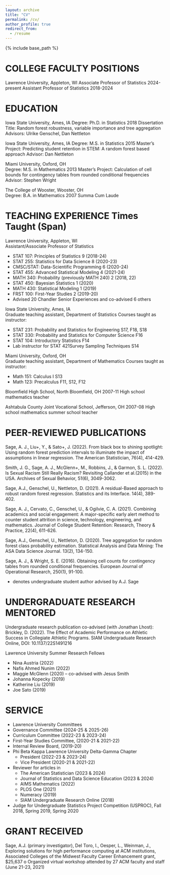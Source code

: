 ```yaml
---
layout: archive
title: "CV"
permalink: /cv/
author_profile: true
redirect_from:
  - /resume
---
```


{% include base_path %}

COLLEGE FACULTY POSITIONS
==========================
Lawrence University, Appleton, WI
Associate Professor of Statistics							2024-present
Assistant Professor of Statistics							2018-2024	
	
EDUCATION
==========================
Iowa State University, Ames, IA
Degree: Ph.D. in Statistics						 			  2018
Dissertation Title: Random forest robustness, variable importance 
and tree aggregation
Advisors: Ulrike Genschel, Dan Nettleton

Iowa State University, Ames, IA
Degree: M.S. in Statistics 									  2015
Master’s Project: Predicting student retention in STEM: 
A random forest based approach
Advisor: Dan Nettleton

Miami University, Oxford, OH			        
Degree: M.S. in Mathematics 						  		  2013
Master’s Project: Calculation of cell bounds for 
contingency tables from rounded conditional frequencies
Advisor: Stephen Wright

The College of Wooster, Wooster, OH		
Degree: B.A. in Mathematics 								  2007
Summa Cum Laude

TEACHING EXPERIENCE						Times Taught (Span)
==========================
Lawrence University, Appleton, WI					
Assistant/Associate Professor of Statistics							
* STAT 107: Principles of Statistics 	       				9 (2018-24)
* STAT 255: Statistics for Data Science				 	8 (2020-23)
* CMSC/STAT: Data-Scientific Programming 		       		6 (2020-24)
* STAT 455: Advanced Statistical Modeling                     	      	4 (2021-24)
* MATH 340: Probability (previously MATH 240)				2 (2018, 22)
* STAT 450: Bayesian Statistics						1 (2020)
* MATH 430: Statistical Modeling 						1 (2019)
* FRST 100: First-Year Studies						2 (2019-20)
* Advised 20 Chandler Senior Experiences and co-advised 6 others 	 

Iowa State University, Ames, IA					
Graduate teaching assistant, Department of Statistics 
Courses taught as instructor: 
* STAT 231: Probability and Statistics for Engineering 		         S17, F18, S18
* STAT 330: Probability and Statistics for Computer Science 			    F16
* STAT 104: Introductory Statistics 							    F14
* Lab instructor for STAT 421Survey Sampling Techniques 			    S14

Miami University, Oxford, OH						
Graduate teaching assistant, Department of Mathematics
Courses taught as instructor: 
* Math 151: Calculus I 							          	    S13
* Math 123: Precalculus					         	         F11, S12, F12 

Bloomfield High School, North Bloomfield, OH				        2007-11
High school mathematics teacher

Ashtabula County Joint Vocational School, Jefferson, OH			        2007-08
High school mathematics summer school teacher

PEER-REVIEWED PUBLICATIONS
==========================

Sage, A. J., Liu+, Y., & Sato+, J. (2022). From black box to shining spotlight: Using random forest prediction intervals to illuminate the impact of assumptions in linear regression. The American Statistician, 76(4), 414-429. 

Smith, J. G., Sage, A. J., McGlenn+, M., Robbins, J., & Garmon, S. L. (2022). Is Sexual Racism Still Really Racism? Revisiting Callander et al.(2015) in the USA. Archives of Sexual Behavior, 51(6), 3049-3062.

Sage, A.J., Genschel, U., Nettleton, D. (2021). A residual-Based approach to robust random forest regression. Statistics and its Interface. 14(4), 389-402. 

Sage, A. J., Cervato, C., Genschel, U., & Ogilvie, C. A. (2021). Combining academics and social engagement: A major-specific early alert method to counter student attrition in science, technology, engineering, and mathematics. Journal of College Student Retention: Research, Theory & Practice, 22(4), 611-626.

Sage, A.J., Genschel, U., Nettleton, D. (2020). Tree aggregation for random forest class probability estimation. Statistical Analysis and Data Mining: The ASA Data Science Journal. 13(2), 134-150.  

Sage, A. J., & Wright, S. E. (2016). Obtaining cell counts for contingency tables from rounded conditional frequencies. European Journal of Operational Research, 250(1), 91-100.

+ denotes undergraduate student author advised by A.J. Sage

UNDERGRADUATE RESEARCH MENTORED
==============================

Undergraduate research publication co-advised (with Jonathan Lhost):
Brickley, D. (2022). The Effect of Academic Performance on Athletic Success in Collegiate Athletic Programs. SIAM Undergraduate Research Online, DOI: 10.1137/22S1491216

Lawrence University Summer Research Fellows
* Nina Austria (2022)
* Nafis Ahmed Nunim (2022)
* Maggie McGlenn (2020) – co-advised with Jesus Smith
* Johanna Kopecky (2019)
* Katherine Liu (2019)
* Joe Sato (2019)

SERVICE
=======
* Lawrence University Committees
* Governance Committee (2024-25 & 2025-26)
* Curriculum Committee (2022-23 & 2023-24)
* First-Year Studies Committee, (2020-21 & 2021-22)
* Internal Review Board, (2019-20)
* Phi Beta Kappa Lawrence University Delta-Gamma Chapter
     - President (2022-23 & 2023-24)
     - Vice President (2020-21 & 2021-22)
* Reviewer for articles in 
     - The American Statistician (2023 & 2024)
     - Journal of Statistics and Data Science Education (2023 & 2024)
     - AIMS Mathematics (2022)
     - PLOS One (2021)
     - Numeracy (2019)
     - SIAM Undergraduate Research Online (2018)
* Judge for Undergraduate Statistics Project Competition (USPROC), Fall 2018, Spring 2019, Spring 2020

GRANT RECEIVED
==============
Sage, A.J. (primary investigator), Del Toro, I., Oesper, L., Weinman, J., Exploring solutions for high performance computing at ACM institutions, Associated Colleges of the Midwest Faculty Career Enhancement grant, $25,637
o	Organized virtual workshop attended by 27 ACM faculty and staff (June 21-23, 2021)
